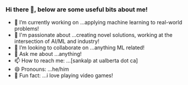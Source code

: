 ### Hi there 👋, below are some useful bits about me!

- 🔭  I’m currently working on ...applying machine learning to real-world problems!
- 🌱  I'm passionate about ...creating novel solutions, working at the intersection of AI/ML and industry!
- 👯  I’m looking to collaborate on ...anything ML related!
- 💬  Ask me about ...anything!
- 📫  How to reach me: ...[sankalp at ualberta dot ca]
- 😄  Pronouns: ...he/him
- 🤖  Fun fact: ...i love playing video games!
